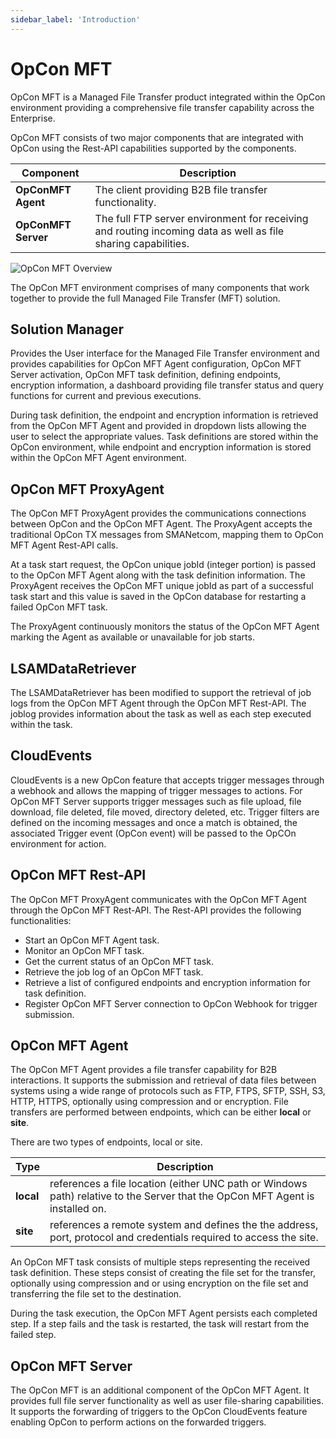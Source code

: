 ```yaml
---
sidebar_label: 'Introduction'
---
```


# OpCon MFT

OpCon MFT is a Managed File Transfer product integrated within the OpCon environment providing a comprehensive file transfer capability across
the Enterprise.

OpCon MFT consists of two major components that are integrated with OpCon using the Rest-API capabilities supported by the components.

Component | Description
------------------- | -----------
**OpConMFT Agent**  | The client providing B2B file transfer functionality. 
**OpConMFT Server** | The full FTP server environment for receiving and routing incoming data as well as file sharing capabilities. 

![OpCon MFT Overview](../static/img/OpConMFT-Overview.png)

The OpCon MFT environment comprises of many components that work together to provide the full Managed File Transfer (MFT) solution.

## Solution Manager
Provides the User interface for the Managed File Transfer environment and provides capabilities for OpCon MFT Agent configuration, OpCon MFT Server 
activation, OpCon MFT task definition, defining endpoints, encryption information, a dashboard providing file transfer status and query functions for 
current and previous executions. 

During task definition, the endpoint and encryption information is retrieved from the OpCon MFT Agent and provided in dropdown lists 
allowing the user to select the appropriate values. Task definitions are stored within the OpCon environment, while endpoint and encryption 
information is stored within the OpCon MFT Agent environment. 

## OpCon MFT ProxyAgent
The OpCon MFT ProxyAgent provides the communications connections between OpCon and the OpCon MFT Agent. The ProxyAgent accepts the traditional OpCon 
TX messages from SMANetcom, mapping them to OpCon MFT Agent Rest-API calls. 

At a task start request, the OpCon unique jobId (integer portion) is passed to the OpCon MFT Agent along with the task definition information. The ProxyAgent receives the OpCon MFT unique jobId as part of a successful task start and this value is saved in the OpCon database for restarting a failed OpCon MFT task.

The ProxyAgent continuously monitors the status of the OpCon MFT Agent marking the Agent as available or unavailable for job starts.

## LSAMDataRetriever
The LSAMDataRetriever has been modified to support the retrieval of job logs from the OpCon MFT Agent through the OpCon MFT Rest-API. The joblog provides
information about the task as well as each step executed within the task.

## CloudEvents
CloudEvents is a new OpCon feature that accepts trigger messages through a webhook and allows the mapping of trigger messages to actions. For OpCon MFT Server supports 
trigger messages such as file upload, file download, file deleted, file moved, directory deleted, etc. 
Trigger filters are defined on the incoming messages and once a match is obtained, the associated Trigger event (OpCon event) will be passed to the OpCOn environment for action.

## OpCon MFT Rest-API
The OpCon MFT ProxyAgent communicates with the OpCon MFT Agent through the OpCon MFT Rest-API. 
The Rest-API provides the following functionalities:
- Start an OpCon MFT Agent task.
- Monitor an OpCon MFT task.
- Get the current status of an OpCon MFT task.
- Retrieve the job log of an OpCon MFT task.
- Retrieve a list of configured endpoints and encryption information for task definition.
- Register OpCon MFT Server connection to OpCon Webhook for trigger submission.

## OpCon MFT Agent 
The OpCon MFT Agent provides a file transfer capability for B2B interactions. It supports the submission and retrieval of data files between
systems using a wide range of protocols such as FTP, FTPS, SFTP, SSH, S3, HTTP, HTTPS, optionally using compression and or encryption.
File transfers are performed between endpoints, which can be either **local** or **site**. 

There are two types of endpoints, local or site. 

Type       | Description
---------- | -----------
**local**  | references a file location (either UNC path or Windows path) relative to the Server that the OpCon MFT Agent is installed on. 
**site**   | references a remote system and defines the the address, port, protocol and credentials required to access the site.

An OpCon MFT task consists of multiple steps representing the received task definition. These steps consist of creating the file set for the transfer,
optionally using compression and or using encryption on the file set and transferring the file set to the destination.

During the task execution, the OpCon MFT Agent persists each completed step. If a step fails and the task is restarted, the task will restart from the 
failed step.

## OpCon MFT Server 
The OpCon MFT is an additional component of the OpCon MFT Agent. It provides full file server functionality as well as user file-sharing capabilities. 
It supports the forwarding of triggers to the OpCon CloudEvents feature enabling OpCon to perform actions on the forwarded triggers.  